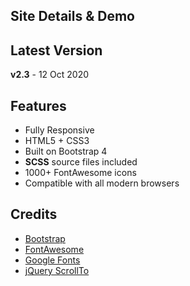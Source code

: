 

## Site Details & Demo





## Latest Version
**v2.3** - 12 Oct 2020

## Features

-  Fully Responsive
-  HTML5 + CSS3
-  Built on Bootstrap 4
-  **SCSS** source files included
-  1000+ FontAwesome icons
-  Compatible with all modern browsers

## Credits
- [Bootstrap](http://getbootstrap.com/)
- [FontAwesome](http://fortawesome.github.io/Font-Awesome/)
- [Google Fonts](https://fonts.google.com/)
- [jQuery ScrollTo](http://flesler.blogspot.co.uk/2007/10/jqueryscrollto.html)
